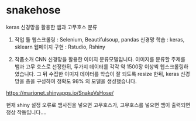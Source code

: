 # snakehose
keras 신경망을 활용한 뱀과 고무호스 분류

1. 작업 툴
웹스크롤링 : Selenium, Beautifulsoup, pandas
신경망 학습 : keras, sklearn
웹페이지 구현 : Rstudio, Rshiny

2. 작품소개
CNN 신경망을 활용한 이미지 분류모델입니다.
이미지를 분류할 주제를 뱀과 고무 호스로 선정한뒤, 두가지 데이터를 각각 약 1500장 이상씩 웹스크롤링하였습니다.
그 뒤 수집한 이미지 데이터를 학습이 잘 되도록 resize 한뒤,
keras 신경망을 층을 구성하여 정확도 98% 의 모델을 생성했습니다. 

https://marionet.shinyapps.io/SnakeVsHose/

현재 shiny 설정 오류로 뱀사진을 넣으면 고무호스가, 고무호스를 넣으면 뱀이 출력되면 정상 작동입니다....
